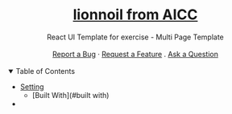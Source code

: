 <h1 align="center">
  <a href="">
  lionnoil from AICC
  </a>
</h1>

<div align="center">
 React UI Template for exercise - Multi Page Template
  <br />
  <br />
  <a href="">Report a Bug</a>
  ·
  <a href="+">Request a Feature</a>
  .
  <a href="">Ask a Question</a>
</div>

<div align="center">
<br />

</div>

<details open="open">
<summary>Table of Contents</summary>

- [Setting](#setting)
  - [Built With](#built with)
-

</details>
